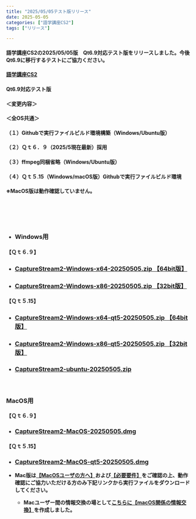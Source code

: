 ```yaml
---
title: "2025/05/05テスト版リリース"
date: 2025-05-05
categories: ["語学講座CS2"]
tags: ["リリース"]

---
```

#### 語学講座CS2の2025/05/05版　Qt6.9対応テスト版をリリースしました。今後Qt6.9に移行するテストにご協力ください。
####                
#### [語学講座CS2](https://csreviser.github.io/CaptureStream2/)
####  
####  Qt6.9対応テスト版

#### ＜変更内容＞　　　
#### ＜全OS共通＞
#### （１）Githubで実行ファイルビルド環境構築（Windows/Ubuntu版）
#### （２）Ｑｔ６．９（2025/5現在最新）採用
#### （３）ffmpeg同梱省略（Windows/Ubuntu版）
#### （４）Ｑｔ５.15（Windows/macOS版）Githubで実行ファイルビルド環境

#### 
#### ※MacOS版は動作確認していません。
####  　　　  

####  　
* ### Windows用
#### 【Ｑｔ６.９】
* ### **[CaptureStream2-Windows-x64-20250505.zip 【64bit版】](https://github.com/CSReviser/cs2-builder/releases/download/20250505/CaptureStream2-Windows-x64-20250505.zip)**
* ### **[CaptureStream2-Windows-x86-20250505.zip 【32bit版】](https://github.com/CSReviser/cs2-builder/releases/download/20250505/CaptureStream2-Windows-x86-20250505.zip)**
#### 【Ｑｔ５.15】
* ### **[CaptureStream2-Windows-x64-qt5-20250505.zip 【64bit版】](https://github.com/CSReviser/cs2-builder/releases/download/20250505/CaptureStream2-Windows-x64-qt5-20250505.zip)**
* ### **[CaptureStream2-Windows-x86-qt5-20250505.zip 【32bit版】](https://github.com/CSReviser/cs2-builder/releases/download/20250505/CaptureStream2-Windows-x86-qt5-20250505.zip)**
##### 
* ### **[CaptureStream2-ubuntu-20250505.zip](https://github.com/CSReviser/cs2-builder/releases/download/20250505/CaptureStream2-ubuntu-20250505.zip)**
##### 　　　  
####  
### MacOS用 
#### 【Ｑｔ６.９】
* ### **[CaptureStream2-MacOS-20250505.dmg](https://github.com/CSReviser/cs2-builder/releases/download/20250505/CaptureStream2-MacOS-20250505.dmg)**
#### 【Ｑｔ５.15】
* ### **[CaptureStream2-MacOS-qt5-20250505.dmg](https://github.com/CSReviser/cs2-builder/releases/download/20250505/CaptureStream2-MacOS-qt5-20250505.dmg)**

* **Mac版は[【MacOSユーザの方へ】](https://csreviser.github.io/CaptureStream2/macos)および[【必要要件】](https://csreviser.github.io/CaptureStream2/requirements)をご確認の上、動作確認にご協力いただける方のみ下記リンクから実行ファイルをダウンロードしてください。**  

  * **Macユーザー間の情報交換の場として[こちらに【macOS関係の情報交換】](https://github.com/CSReviser/CaptureStream2/discussions/24)を作成しました。**
####  　　
####  　　　  
####  　　　  
####  
